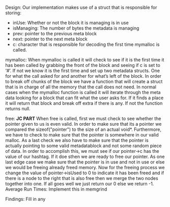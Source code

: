 Design: Our implementation makes use of a struct that is responsible for storing:
- inUse: Whether or not the block it is managing is in use
- isManaging: The number of bytes the metadata is managing
- prev: pointer to the previous meta block
- next: pointer to the next meta block
- c: character that is responsible for decoding the first time mymalloc is called.

mymalloc:
When mymalloc is called it will check to see if it is the first time it has been called by grabbing the front of the block and seeing if c is set to ‘#’. If not we know it is the first time and set up two metadata structs. One for what the call asked for and another for what’s left of the block. In order to break off chunks of the block we have a function that will create a struct that is in charge of all the memory that the call does not need. In normal cases when the mymalloc function is called it will iterate through the meta data looking for a block that can fit what the user asks for. If it finds a place it will return that block and break off extra if there is any. If not the function returns null.

free:
**JC PART**
When free is called, first we must check to see whether the pointer given to us is even valid. In order to make sure that its a pointer we compared the sizeof("pointer") to the size of an actual void*. Furthermore, we have to check to make sure that the pointer is somewhere in our valid malloc. As a last check we also have to make sure that the pointer is actually pointing to some valid metadatablock and not some random piece of data. In order to accomplish this, we must see if our pointer->c has the value of our hashtag. If it doe sthen we are ready to free our pointer. As one last edge case we make sure that the pointer is in use and not in use or else we would be freeing already freed memory. Now for the freeing process we change the value of pointer->isUsed to 0 to indicate it has been freed and if there is a node to the right that is also free then we merge the two nodes together into one. If all goes well we just return our 0 else we return -1.
Average Run Times:
Implement this in memgrind

Findings:
Fill in any

